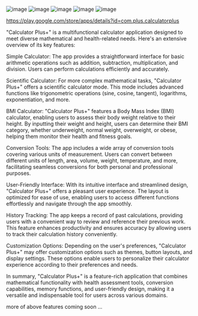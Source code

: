 ![image](https://github.com/Krupal60/Calculator_Plus/assets/108316639/d255984d-6be8-4d71-90bb-25f5289598aa)
![image](https://github.com/Krupal60/Calculator_Plus/assets/108316639/ef6d3bb4-b245-466f-b72a-bab3a4ab2997)
![image](https://github.com/Krupal60/Calculator_Plus/assets/108316639/2147ce1b-0f65-415a-93f5-ebef7c35236a)
![image](https://github.com/Krupal60/Calculator_Plus/assets/108316639/a7dc35c7-373b-470e-ba51-3eb1b2309301)
![image](https://github.com/Krupal60/Calculator_Plus/assets/108316639/5665ccc3-90db-4e5a-897a-c0f31f1b09fe)


https://play.google.com/store/apps/details?id=com.plus.calculatorplus

"Calculator Plus+" is a multifunctional calculator application designed to meet diverse mathematical and health-related needs. Here's an extensive overview of its key features:

Simple Calculator: The app provides a straightforward interface for basic arithmetic operations such as addition, subtraction, multiplication, and division. Users can perform calculations efficiently and accurately.

Scientific Calculator: For more complex mathematical tasks, "Calculator Plus+" offers a scientific calculator mode. This mode includes advanced functions like trigonometric operations (sine, cosine, tangent), logarithms, exponentiation, and more.

BMI Calculator: "Calculator Plus+" features a Body Mass Index (BMI) calculator, enabling users to assess their body weight relative to their height. By inputting their weight and height, users can determine their BMI category, whether underweight, normal weight, overweight, or obese, helping them monitor their health and fitness goals.

Conversion Tools: The app includes a wide array of conversion tools covering various units of measurement. Users can convert between different units of length, area, volume, weight, temperature, and more, facilitating seamless conversions for both personal and professional purposes.

User-Friendly Interface: With its intuitive interface and streamlined design, "Calculator Plus+" offers a pleasant user experience. The layout is optimized for ease of use, enabling users to access different functions effortlessly and navigate through the app smoothly.

History Tracking: The app keeps a record of past calculations, providing users with a convenient way to review and reference their previous work. This feature enhances productivity and ensures accuracy by allowing users to track their calculation history conveniently.

Customization Options: Depending on the user's preferences, "Calculator Plus+" may offer customization options such as themes, button layouts, and display settings. These options enable users to personalize their calculator experience according to their preferences and needs.

In summary, "Calculator Plus+" is a feature-rich application that combines mathematical functionality with health assessment tools, conversion capabilities, memory functions, and user-friendly design, making it a versatile and indispensable tool for users across various domains.

more of above features coming soon ...
